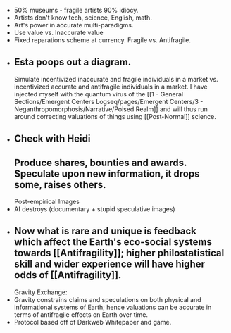 - 50% museums - fragile artists
  90% idiocy.
- Artists don't know tech, science, English, math.
- Art's power in accurate multi-paradigms.
- Use value vs. Inaccurate value
- Fixed reparations scheme at currency. Fragile vs. Antifragile.
- Esta poops out a diagram.
  ---
  Simulate incentivized inaccurate and fragile individuals in a market vs. incentivized accurate and antifragile individuals in a market. 
  I have injected myself with the quantum virus of the [[1 - General Sections/Emergent Centers Logseq/pages/Emergent Centers/3 - Neganthropomorphosis/Narrative/Poised Realm]] and will thus run around correcting valuations of things using [[Post-Normal]] science.
- Check with Heidi
  --- 
  Produce shares, bounties and awards. 
  Speculate upon new information, it drops some, raises others.
  ---
  Post-empirical Images
- AI destroys (documentary + stupid speculative images)
- Now what is rare and unique is feedback which affect the Earth's eco-social systems towards [[Antifragility]]; higher philostatistical skill and wider experience will have higher odds of [[Antifragility]].
  ---
  Gravity Exchange:
- Gravity constrains claims and speculations on both physical and informational systems of Earth; hence valuations can be accurate in terms of antifragile effects on Earth over time.
- Protocol based off of Darkweb Whitepaper and game.